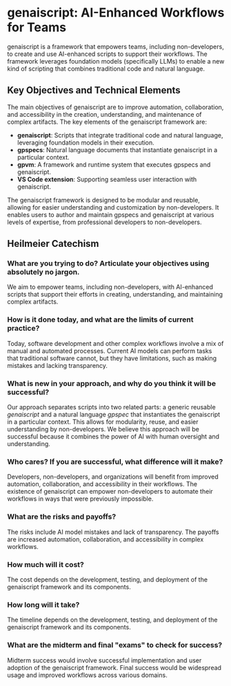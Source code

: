 # genaiscript: AI-Enhanced Workflows for Teams

genaiscript is a framework that empowers teams, including non-developers, to create and use AI-enhanced scripts to support their workflows. The framework leverages foundation models (specifically LLMs) to enable a new kind of scripting that combines traditional code and natural language.

## Key Objectives and Technical Elements

The main objectives of genaiscript are to improve automation, collaboration, and accessibility in the creation, understanding, and maintenance of complex artifacts. The key elements of the genaiscript framework are:

- **genaiscript**: Scripts that integrate traditional code and natural language, leveraging foundation models in their execution.
- **gpspecs**: Natural language documents that instantiate genaiscript in a particular context.
- **gpvm**: A framework and runtime system that executes gpspecs and genaiscript.
- **VS Code extension**: Supporting seamless user interaction with genaiscript.

The genaiscript framework is designed to be modular and reusable, allowing for easier understanding and customization by non-developers. It enables users to author and maintain gpspecs and genaiscript at various levels of expertise, from professional developers to non-developers.

## Heilmeier Catechism

### What are you trying to do? Articulate your objectives using absolutely no jargon.

We aim to empower teams, including non-developers, with AI-enhanced scripts that support their efforts in creating, understanding, and maintaining complex artifacts.

### How is it done today, and what are the limits of current practice?

Today, software development and other complex workflows involve a mix of manual and automated processes. Current AI models can perform tasks that traditional software cannot, but they have limitations, such as making mistakes and lacking transparency.

### What is new in your approach, and why do you think it will be successful?

Our approach separates scripts into two related parts: a generic reusable _genaiscript_ and a natural language _gpspec_ that instantiates the genaiscript in a particular context. This allows for modularity, reuse, and easier understanding by non-developers. We believe this approach will be successful because it combines the power of AI with human oversight and understanding.

### Who cares? If you are successful, what difference will it make?

Developers, non-developers, and organizations will benefit from improved automation, collaboration, and accessibility in their workflows. The existence of genaiscript can empower non-developers to automate their workflows in ways that were previously impossible.

### What are the risks and payoffs?

The risks include AI model mistakes and lack of transparency. The payoffs are increased automation, collaboration, and accessibility in complex workflows.

### How much will it cost?

The cost depends on the development, testing, and deployment of the genaiscript framework and its components.

### How long will it take?

The timeline depends on the development, testing, and deployment of the genaiscript framework and its components.

### What are the midterm and final "exams" to check for success?

Midterm success would involve successful implementation and user adoption of the genaiscript framework. Final success would be widespread usage and improved workflows across various domains.
